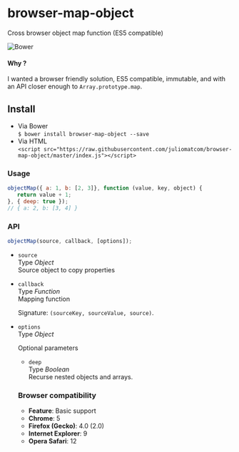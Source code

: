 # browser-map-object
Cross browser object map function (ES5 compatible)  

![Bower](https://img.shields.io/bower/l/bootstrap.svg)

#### Why ?
I wanted a browser friendly solution, ES5 compatible, immutable, and with an API closer enough to `Array.prototype.map`.

## Install
- Via Bower   
`$ bower install browser-map-object --save`     
- Via HTML  
`<script src="https://raw.githubusercontent.com/juliomatcom/browser-map-object/master/index.js"></script>`

### Usage
```javascript
objectMap({ a: 1, b: [2, 3]}, function (value, key, object) {
   return value + 1;
}, { deep: true });
// { a: 2, b: [3, 4] }
```

### API
```javascript
objectMap(source, callback, [options]);
```
- `source`  
  Type *Object*   
  Source object to copy properties

- `callback`  
  Type *Function*   
  Mapping function

  Signature: `(sourceKey, sourceValue, source)`.

- `options`   
  Type *Object*

  Optional parameters
  - `deep`  
  Type *Boolean*  
  Recurse nested objects and arrays.
  
  ### Browser compatibility
  - **Feature**:	Basic support
  - **Chrome**: 5
  - **Firefox (Gecko)**: 4.0 (2.0)
  - **Internet Explorer**: 9
  - **Opera Safari**: 12
